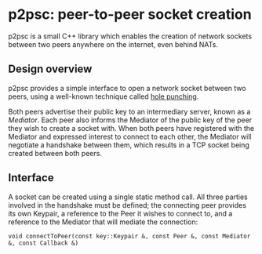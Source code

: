 # p2psc: peer-to-peer socket creation

p2psc is a small C++ library which enables the creation of network sockets
between two peers anywhere on the internet, even behind NATs.

## Design overview
p2psc provides a simple interface to open a network socket between two peers,
using a well-known technique called
[hole punching](https://en.wikipedia.org/wiki/Hole_punching_(networking)).

Both peers advertise their public key to an intermediary server, known as a
_Mediator_. Each peer also informs the Mediator of the public key of the peer
they wish to create a socket with. When both peers have registered with the
Mediator and expressed interest to connect to each other, the Mediator will
negotiate a handshake between them, which results in a TCP socket being created
between both peers.

## Interface
A socket can be created using a single static method call. All three parties
involved in the handshake must be defined; the connecting peer provides its own
Keypair, a reference to the Peer it wishes to connect to, and a reference to the
Mediator that will mediate the connection:

`void connectToPeer(const key::Keypair &, const Peer &, const Mediator &, const
Callback &)`
